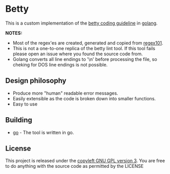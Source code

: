 # Betty

This is a custom implementation of the
[betty coding guideline](https://github.com/alx-tools/Betty/wiki)
in [golang](https://go.dev/).

**NOTES:**

- Most of the regex'es are created, generated and copied from [regex101](https://regex101.com).
- This is not a one-to-one replica of the betty lint tool.
If this tool fails please open an issue where you found the source code from.
- Golang converts all line endings to '\n' before processing the file, so cheking for DOS line endings is not possible.

## Design philosophy

- Produce more "human" readable error messages.
- Easily extensible as the code is broken down into smaller functions.
- Easy to use

## Building

- [go](https://go.dev) - The tool is written in go.

## License

This project is released under the [copyleft GNU GPL version 3](./LICENSE).
You are free to do anything with the source code as permitted by the LICENSE
